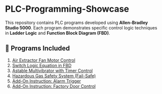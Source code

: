 # PLC-Programming-Showcase

This repository contains PLC programs developed using **Allen-Bradley Studio 5000**. 
Each program demonstrates specific control logic techniques in **Ladder Logic** and **Function Block Diagram (FBD)**.

## 📂 Programs Included

1. [Air Extractor Fan Motor Control](extractor_fan__control/README.md)
2. [Switch Logic Equation in FBD](switch_logic_FBD/README.md)
3. [Astable Multivibrator with Timer Control](astable_multivibrator_timers/README.md)
4. [Hazardous Gas Safety System (Fail-Safe)](mine_gas_safety_system/README.md)
5. [Add-On Instruction: Alarm Trigger](alarm_trigger_AOI/README.md)
6. [Add-On Instruction: Factory Door Control](factory_door_control_AOI/README.md)
